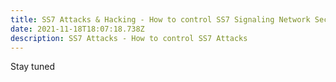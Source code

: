 ```yaml
---
title: SS7 Attacks & Hacking - How to control SS7 Signaling Network Security
date: 2021-11-18T18:07:18.738Z
description: SS7 Attacks - How to control SS7 Attacks
---
```

Stay tuned